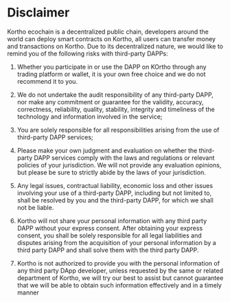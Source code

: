 # Disclaimer

Kortho ecochain is a decentralized public chain, developers around the world can deploy smart contracts on Kortho, all users can transfer money and transactions on Kortho. Due to its decentralized nature, we would like to remind you of the following risks with third-party DAPPs:

1. Whether you participate in or use the DAPP on KOrtho through any trading platform or wallet, it is your own free choice and we do not recommend it to you.

2. We do not undertake the audit responsibility of any third-party DAPP, nor make any commitment or guarantee for the validity, accuracy, correctness, reliability, quality, stability, integrity and timeliness of the technology and information involved in the service;

3. You are solely responsible for all responsibilities arising from the use of third-party DAPP services;

4. Please make your own judgment and evaluation on whether the third-party DAPP services comply with the laws and regulations or relevant policies of your jurisdiction. We will not provide any evaluation opinions, but please be sure to strictly abide by the laws of your jurisdiction.

5. Any legal issues, contractual liability, economic loss and other issues involving your use of a third-party DAPP, including but not limited to, shall be resolved by you and the third-party DAPP, for which we shall not be liable.

6. Kortho will not share your personal information with any third party DAPP without your express consent. After obtaining your express consent, you shall be solely responsible for all legal liabilities and disputes arising from the acquisition of your personal information by a third party DAPP and shall solve them with the third party DAPP.

7. Kortho is not authorized to provide you with the personal information of any third party DApp developer, unless requested by the same or related department of Kortho, we will try our best to assist but cannot guarantee that we will be able to obtain such information effectively and in a timely manner
